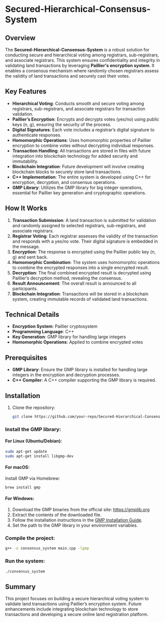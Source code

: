 # Secured-Hierarchical-Consensus-System

## Overview

The **Secured-Hierarchical-Consensus-System** is a robust solution for conducting secure and hierarchical voting among registrars, sub-registrars, and associate registrars. This system ensures confidentiality and integrity in validating land transactions by leveraging **Paillier's encryption system**. It enables a consensus mechanism where randomly chosen registrars assess the validity of land transactions and securely cast their votes.

## Key Features
- **Hierarchical Voting**: Conducts smooth and secure voting among registrars, sub-registrars, and associate registrars for transaction validation.
- **Paillier’s Encryption**: Encrypts and decrypts votes (yes/no) using public keys (n, g), ensuring the security of the process.
- **Digital Signatures**: Each vote includes a registrar’s digital signature to authenticate responses.
- **Homomorphic Operations**: Uses homomorphic properties of Paillier encryption to combine votes without decrypting individual responses.
- **Transaction Handling**: All transactions are stored in files with future integration into blockchain technology for added security and immutability.
- **Blockchain Integration**: Future development will involve creating blockchain blocks to securely store land transactions.
- **C++ Implementation**: The entire system is developed using C++ for encryption, decryption, and consensus operations.
- **GMP Library**: Utilizes the GMP library for big integer operations, essential for Paillier key generation and cryptographic operations.

## How It Works
1. **Transaction Submission**: A land transaction is submitted for validation and randomly assigned to selected registrars, sub-registrars, and associate registrars.
2. **Registrar Voting**: Each registrar assesses the validity of the transaction and responds with a yes/no vote. Their digital signature is embedded in the message.
3. **Encryption**: The response is encrypted using the Paillier public key (n, g) and sent back.
4. **Homomorphic Combination**: The system uses homomorphic operations to combine the encrypted responses into a single encrypted result.
5. **Decryption**: The final combined encrypted result is decrypted using Paillier’s decryption method, revealing the consensus.
6. **Result Announcement**: The overall result is announced to all participants.
7. **Blockchain Integration**: Transactions will be stored in a blockchain system, creating immutable records of validated land transactions.

## Technical Details
- **Encryption System**: Paillier cryptosystem
- **Programming Language**: C++
- **Key Generation**: GMP library for handling large integers
- **Homomorphic Operations**: Applied to combine encrypted votes

## Prerequisites
- **GMP Library**: Ensure the GMP library is installed for handling large integers in the encryption and decryption processes.
- **C++ Compiler**: A C++ compiler supporting the GMP library is required.

## Installation
1. Clone the repository:
   ```bash
   git clone https://github.com/your-repo/Secured-Hierarchical-Consensus-System.git

### Install the GMP library:

#### For Linux (Ubuntu/Debian):
```bash
sudo apt-get update
sudo apt-get install libgmp-dev
```

#### For macOS:
Install GMP via Homebrew:
```bash
brew install gmp
```

#### For Windows:
1. Download the GMP binaries from the official site: https://gmplib.org
2. Extract the contents of the downloaded file.
3. Follow the installation instructions in the [GMP Installation Guide](https://gmplib.org/manual/Installing-GMP.html#Installing-GMP).
4. Set the path to the GMP library in your environment variables.

### Compile the project:
```bash
g++ -o consensus_system main.cpp -lgmp
```

### Run the system:
```bash
./consensus_system
```

## Summary
This project focuses on building a secure hierarchical voting system to validate land transactions using Paillier’s encryption system. Future enhancements include integrating blockchain technology to store transactions and developing a secure online land registration platform.
